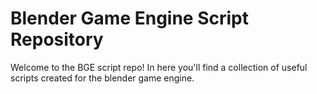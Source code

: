 # Blender Game Engine Script Repository
Welcome to the BGE script repo! In here you'll find a collection of useful scripts created for the blender game engine.